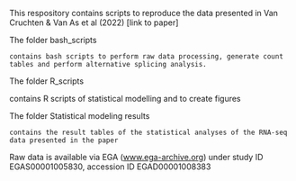 This respository contains scripts to reproduce the data presented in Van Cruchten & Van As et al (2022) [link to paper]

The folder bash_scripts 

    contains bash scripts to perform raw data processing, generate count tables and perform alternative splicing analysis.
  

The folder R_scripts

   contains R scripts of statistical modelling and to create figures
  

The folder Statistical modeling results

    contains the result tables of the statistical analyses of the RNA-seq data presented in the paper
  
 
Raw data is available via EGA (www.ega-archive.org) under study ID EGAS00001005830, accession ID EGAD00001008383
